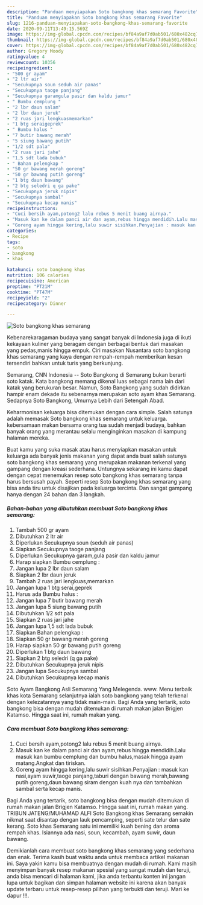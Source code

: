 ```yaml
---
description: "Panduan menyiapakan Soto bangkong khas semarang Favorite"
title: "Panduan menyiapakan Soto bangkong khas semarang Favorite"
slug: 1216-panduan-menyiapakan-soto-bangkong-khas-semarang-favorite
date: 2020-09-11T13:49:15.569Z
image: https://img-global.cpcdn.com/recipes/bf84a9af7d0ab501/680x482cq70/soto-bangkong-khas-semarang-foto-resep-utama.jpg
thumbnail: https://img-global.cpcdn.com/recipes/bf84a9af7d0ab501/680x482cq70/soto-bangkong-khas-semarang-foto-resep-utama.jpg
cover: https://img-global.cpcdn.com/recipes/bf84a9af7d0ab501/680x482cq70/soto-bangkong-khas-semarang-foto-resep-utama.jpg
author: Gregory Moody
ratingvalue: 4
reviewcount: 10356
recipeingredient:
- "500 gr ayam"
- "2 ltr air"
- "Secukupnya soun seduh air panas"
- "Secukupnya taoge panjang"
- "Secukupnya garamgula pasir dan kaldu jamur"
- " Bumbu cemplung "
- "2 lbr daun salam"
- "2 lbr daun jeruk"
- "2 ruas jari lengkuasmemarkan"
- "1 btg seraigeprek"
- " Bumbu halus "
- "7 butir bawang merah"
- "5 siung bawang putih"
- "1/2 sdt pala"
- "2 ruas jari jahe"
- "1,5 sdt lada bubuk"
- " Bahan pelengkap "
- "50 gr bawang merah goreng"
- "50 gr bawang putih goreng"
- "1 btg daun bawang"
- "2 btg seledri q ga pake"
- "Secukupnya jeruk nipis"
- "Secukupnya sambal"
- "Secukupnya kecap manis"
recipeinstructions:
- "Cuci bersih ayam,potong2 lalu rebus 5 menit buang airnya."
- "Masuk kan ke dalam panci air dan ayam,rebus hingga mendidih.Lalu masuk kan bumbu cemplung dan bumbu halus,masak hingga ayam matang.Angkat dan tiriskan."
- "Goreng ayam hingga kering,lalu suwir sisihkan.Penyajian : masuk kan nasi,ayam suwir,taoge panjang,taburi dengan bawang merah,bawang putih goreng,daun bawang siram dengan kuah nya dan tambahkan sambal serta kecap manis."
categories:
- Recipe
tags:
- soto
- bangkong
- khas

katakunci: soto bangkong khas 
nutrition: 106 calories
recipecuisine: American
preptime: "PT21M"
cooktime: "PT47M"
recipeyield: "2"
recipecategory: Dinner

---
```



![Soto bangkong khas semarang](https://img-global.cpcdn.com/recipes/bf84a9af7d0ab501/680x482cq70/soto-bangkong-khas-semarang-foto-resep-utama.jpg)

Kebenarekaragaman budaya yang sangat banyak di Indonesia juga di ikuti kekayaan kuliner yang beragam dengan berbagai bentuk dari masakan yang pedas,manis hingga empuk. Ciri masakan Nusantara soto bangkong khas semarang yang kaya dengan rempah-rempah memberikan kesan tersendiri bahkan untuk turis yang berkunjung.


Semarang, CNN Indonesia -- Soto Bangkong di Semarang bukan berarti soto katak. Kata bangkong memang dikenal luas sebagai nama lain dari katak yang berukuran besar. Namun, Soto Bangkong yang sudah didirkan hampir enam dekade itu sebenarnya merupakan soto ayam khas Semarang. Sedapnya Soto Bangkong, Umurnya Lebih dari Setengah Abad.

Keharmonisan keluarga bisa ditemukan dengan cara simple. Salah satunya adalah memasak Soto bangkong khas semarang untuk keluarga. kebersamaan makan bersama orang tua sudah menjadi budaya, bahkan banyak orang yang merantau selalu menginginkan masakan di kampung halaman mereka.

Buat kamu yang suka masak atau harus menyiapkan masakan untuk keluarga ada banyak jenis makanan yang dapat anda buat salah satunya soto bangkong khas semarang yang merupakan makanan terkenal yang gampang dengan kreasi sederhana. Untungnya sekarang ini kamu dapat dengan cepat menemukan resep soto bangkong khas semarang tanpa harus bersusah payah.
Seperti resep Soto bangkong khas semarang yang bisa anda tiru untuk disajikan pada keluarga tercinta. Dan sangat gampang hanya dengan 24 bahan dan 3 langkah.


<!--inarticleads1-->

##### Bahan-bahan yang dibutuhkan membuat Soto bangkong khas semarang:

1. Tambah 500 gr ayam
1. Dibutuhkan 2 ltr air
1. Diperlukan Secukupnya soun (seduh air panas)
1. Siapkan Secukupnya taoge panjang
1. Diperlukan Secukupnya garam,gula pasir dan kaldu jamur
1. Harap siapkan  Bumbu cemplung :
1. Jangan lupa 2 lbr daun salam
1. Siapkan 2 lbr daun jeruk
1. Tambah 2 ruas jari lengkuas,memarkan
1. Jangan lupa 1 btg serai,geprek
1. Harus ada  Bumbu halus :
1. Jangan lupa 7 butir bawang merah
1. Jangan lupa 5 siung bawang putih
1. Dibutuhkan 1/2 sdt pala
1. Siapkan 2 ruas jari jahe
1. Jangan lupa 1,5 sdt lada bubuk
1. Siapkan  Bahan pelengkap :
1. Siapkan 50 gr bawang merah goreng
1. Harap siapkan 50 gr bawang putih goreng
1. Diperlukan 1 btg daun bawang
1. Siapkan 2 btg seledri (q ga pake)
1. Dibutuhkan Secukupnya jeruk nipis
1. Jangan lupa Secukupnya sambal
1. Dibutuhkan Secukupnya kecap manis


Soto Ayam Bangkong Asli Semarang Yang Melegenda. www. Menu terbaik khas kota Semarang selanjutnya ialah soto bangkong yang telah terkenal dengan kelezatannya yang tidak main-main. Bagi Anda yang tertarik, soto bangkong bisa dengan mudah ditemukan di rumah makan jalan Brigjen Katamso. Hingga saat ini, rumah makan yang. 

<!--inarticleads2-->

##### Cara membuat  Soto bangkong khas semarang:

1. Cuci bersih ayam,potong2 lalu rebus 5 menit buang airnya.
1. Masuk kan ke dalam panci air dan ayam,rebus hingga mendidih.Lalu masuk kan bumbu cemplung dan bumbu halus,masak hingga ayam matang.Angkat dan tiriskan.
1. Goreng ayam hingga kering,lalu suwir sisihkan.Penyajian : masuk kan nasi,ayam suwir,taoge panjang,taburi dengan bawang merah,bawang putih goreng,daun bawang siram dengan kuah nya dan tambahkan sambal serta kecap manis.


Bagi Anda yang tertarik, soto bangkong bisa dengan mudah ditemukan di rumah makan jalan Brigjen Katamso. Hingga saat ini, rumah makan yang. TRIBUN JATENG/MUHAMAD ALFI Soto Bangkong khas Semarang semakin nikmat saat disantap dengan lauk pencamping, seperti sate telur dan sate kerang. Soto khas Semarang satu ini memiliki kuah bening dan aroma rempah khas. Isiannya ada nasi, soun, kecambah, ayam suwir, daun bawang. 

Demikianlah cara membuat soto bangkong khas semarang yang sederhana dan enak. Terima kasih buat waktu anda untuk membaca artikel makanan ini. Saya yakin kamu bisa membuatnya dengan mudah di rumah. Kami masih menyimpan banyak resep makanan spesial yang sangat mudah dan teruji, anda bisa mencari di halaman kami, jika anda terbantu konten ini jangan lupa untuk bagikan dan simpan halaman website ini karena akan banyak update terbaru untuk resep-resep pilihan yang terbukti dan teruji. Mari ke dapur !!!. 
